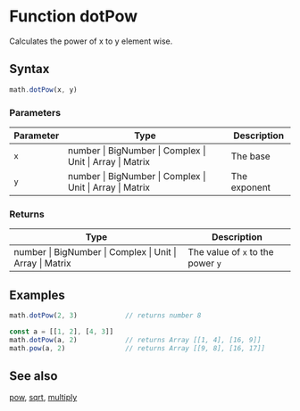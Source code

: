 <!-- Note: This file is automatically generated from source code comments. Changes made in this file will be overridden. -->

# Function dotPow

Calculates the power of x to y element wise.


## Syntax

```js
math.dotPow(x, y)
```

### Parameters

Parameter | Type | Description
--------- | ---- | -----------
`x` | number &#124; BigNumber &#124; Complex &#124; Unit &#124; Array &#124; Matrix | The base
`y` | number &#124; BigNumber &#124; Complex &#124; Unit &#124; Array &#124; Matrix | The exponent

### Returns

Type | Description
---- | -----------
number &#124; BigNumber &#124; Complex &#124; Unit &#124; Array &#124; Matrix | The value of `x` to the power `y`


## Examples

```js
math.dotPow(2, 3)            // returns number 8

const a = [[1, 2], [4, 3]]
math.dotPow(a, 2)            // returns Array [[1, 4], [16, 9]]
math.pow(a, 2)               // returns Array [[9, 8], [16, 17]]
```


## See also

[pow](pow.md),
[sqrt](sqrt.md),
[multiply](multiply.md)
